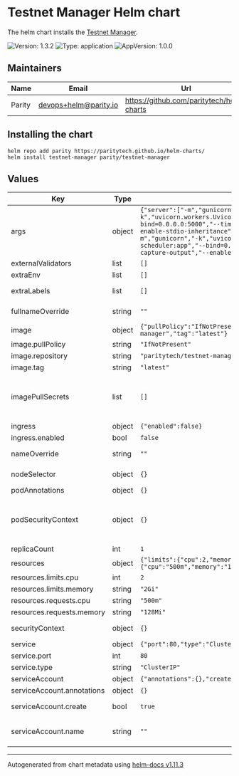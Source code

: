 <!--
DO NOT EDIT README.md manually!
We're using [helm-docs](https://github.com/norwoodj/helm-docs) to render values of the chart.
If you updated values.yaml file make sure to render a new README.md locally before submitting a Pull Request.

If you're using [pre-commit](https://pre-commit.com/) make sure to install the hooks first:
```
pre-commit install
```
REAMDE.md will be updating automatically after that.

Otherwise, you should install helm-docs and manually update README.md. Navigate to repository root and run:
`helm-docs --chart-search-root=charts/testnet-manager --template-files=README.md.gotmpl`

You may encounter `files were modified by this hook` error after updating README.md.gotmpl file when using pre-commit.
This is intended behaviour. Make sure to run `git add -A` once again to stage changes in the auto-updated REAMDE.md
-->

# Testnet Manager Helm chart

The helm chart installs the [Testnet Manager](https://github.com/paritytech/testnet-manager).

![Version: 1.3.2](https://img.shields.io/badge/Version-1.3.2-informational?style=flat-square) ![Type: application](https://img.shields.io/badge/Type-application-informational?style=flat-square) ![AppVersion: 1.0.0](https://img.shields.io/badge/AppVersion-1.0.0-informational?style=flat-square)

## Maintainers

| Name | Email | Url |
| ---- | ------ | --- |
| Parity | <devops+helm@parity.io> | <https://github.com/paritytech/helm-charts> |

## Installing the chart

```console
helm repo add parity https://paritytech.github.io/helm-charts/
helm install testnet-manager parity/testnet-manager
```

## Values

| Key | Type | Default | Description |
|-----|------|---------|-------------|
| args | object | `{"server":["-m","gunicorn","-k","uvicorn.workers.UvicornWorker","main:app","--bind=0.0.0.0:5000","--timeout=3600","--capture-output","--enable-stdio-inheritance","--workers=4"],"taskScheduler":["-m","gunicorn","-k","uvicorn.workers.UvicornWorker","task-scheduler:app","--bind=0.0.0.0:5000","--timeout=3600","--capture-output","--enable-stdio-inheritance","--workers=1"]}` | Configuration of validator-manager. This is a YAML-formatted file. Declare variables to be passed into your templates. |
| externalValidators | list | `[]` | Configuration of external validators |
| extraEnv | list | `[]` | Extra Environment variables |
| extraLabels | list | `[]` | Additional common labels on pods and services |
| fullnameOverride | string | `""` | Provide a name to substitute for the full names of resources |
| image | object | `{"pullPolicy":"IfNotPresent","repository":"paritytech/testnet-manager","tag":"latest"}` | Image of the main container |
| image.pullPolicy | string | `"IfNotPresent"` | Image pull policy |
| image.repository | string | `"paritytech/testnet-manager"` | Image repository |
| image.tag | string | `"latest"` | Image tag |
| imagePullSecrets | list | `[]` | Reference to one or more secrets to be used when pulling images. ref: https://kubernetes.io/docs/tasks/configure-pod-container/pull-image-private-registry/ |
| ingress | object | `{"enabled":false}` | Creates an ingress resource |
| ingress.enabled | bool | `false` | Enable creation of Ingress |
| nameOverride | string | `""` | Provide a name in place of node for `app:` labels |
| nodeSelector | object | `{}` | Define which Nodes the Pods are scheduled on |
| podAnnotations | object | `{}` | Annotations to assign to the Pods |
| podSecurityContext | object | `{}` | SecurityContext holds pod-level security attributes and common container settings. ref: https://kubernetes.io/docs/tasks/configure-pod-container/security-context/ |
| replicaCount | int | `1` | Replicas count |
| resources | object | `{"limits":{"cpu":2,"memory":"2Gi"},"requests":{"cpu":"500m","memory":"128Mi"}}` | Resource limits & requests |
| resources.limits.cpu | int | `2` | CPU resource limits |
| resources.limits.memory | string | `"2Gi"` | Memory resource limits |
| resources.requests.cpu | string | `"500m"` | CPU resource requests |
| resources.requests.memory | string | `"128Mi"` | Memory resource requests |
| securityContext | object | `{}` | SecurityContext settings for the main container |
| service | object | `{"port":80,"type":"ClusterIP"}` | Configure parameters of the Service |
| service.port | int | `80` | Exposed Service port |
| service.type | string | `"ClusterIP"` | Service type |
| serviceAccount | object | `{"annotations":{},"create":true,"name":""}` | Service account to use. |
| serviceAccount.annotations | object | `{}` | Annotations to add to the service account |
| serviceAccount.create | bool | `true` | Specifies whether a service account should be created |
| serviceAccount.name | string | `""` | The name of the service account to use. If not set and create is true, a name is generated using the fullname template |

----------------------------------------------
Autogenerated from chart metadata using [helm-docs v1.11.3](https://github.com/norwoodj/helm-docs/releases/v1.11.3)
